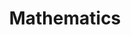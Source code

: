 ---
title: "Mathematics"
layout: "iframe-fullpage"
url: "/mathematics"
summary: "Mathematics"
iframe: "https://mathematics.learn-computer-graphics.com/"
---
